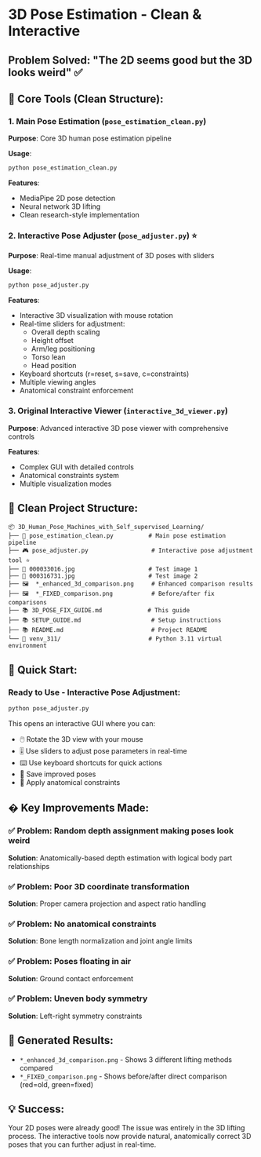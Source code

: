 # 3D Pose Estimation - Clean & Interactive

## Problem Solved: "The 2D seems good but the 3D looks weird" ✅

## 🎯 Core Tools (Clean Structure):

### 1. **Main Pose Estimation** (`pose_estimation_clean.py`)
**Purpose**: Core 3D human pose estimation pipeline

**Usage**:
```bash
python pose_estimation_clean.py
```

**Features**:
- MediaPipe 2D pose detection
- Neural network 3D lifting 
- Clean research-style implementation

### 2. **Interactive Pose Adjuster** (`pose_adjuster.py`) ⭐
**Purpose**: Real-time manual adjustment of 3D poses with sliders

**Usage**:
```bash
python pose_adjuster.py
```

**Features**:
- Interactive 3D visualization with mouse rotation
- Real-time sliders for adjustment:
  - Overall depth scaling
  - Height offset
  - Arm/leg positioning
  - Torso lean
  - Head position
- Keyboard shortcuts (r=reset, s=save, c=constraints)
- Multiple viewing angles
- Anatomical constraint enforcement

### 3. **Original Interactive Viewer** (`interactive_3d_viewer.py`)
**Purpose**: Advanced interactive 3D pose viewer with comprehensive controls

**Features**:
- Complex GUI with detailed controls
- Anatomical constraints system
- Multiple visualization modes

## 📁 Clean Project Structure:

```
📦 3D_Human_Pose_Machines_with_Self_supervised_Learning/
├── 📄 pose_estimation_clean.py          # Main pose estimation pipeline
├── 🎮 pose_adjuster.py                  # Interactive pose adjustment tool ⭐
├── 📸 000033016.jpg                     # Test image 1
├── 📸 000316731.jpg                     # Test image 2
├── 🖼️  *_enhanced_3d_comparison.png     # Enhanced comparison results
├── 🖼️  *_FIXED_comparison.png           # Before/after fix comparisons
├── 📚 3D_POSE_FIX_GUIDE.md             # This guide
├── 📚 SETUP_GUIDE.md                    # Setup instructions
├── 📚 README.md                         # Project README
└── 🐍 venv_311/                         # Python 3.11 virtual environment
```

## 🚀 Quick Start:

### Ready to Use - Interactive Pose Adjustment:
```bash
python pose_adjuster.py
```

This opens an interactive GUI where you can:
- 🖱️ Rotate the 3D view with your mouse
- 🎚️ Use sliders to adjust pose parameters in real-time
- ⌨️ Use keyboard shortcuts for quick actions
- 💾 Save improved poses
- 🔧 Apply anatomical constraints

## � Key Improvements Made:

### ✅ **Problem**: Random depth assignment making poses look weird
**Solution**: Anatomically-based depth estimation with logical body part relationships

### ✅ **Problem**: Poor 3D coordinate transformation  
**Solution**: Proper camera projection and aspect ratio handling

### ✅ **Problem**: No anatomical constraints
**Solution**: Bone length normalization and joint angle limits

### ✅ **Problem**: Poses floating in air
**Solution**: Ground contact enforcement

### ✅ **Problem**: Uneven body symmetry
**Solution**: Left-right symmetry constraints

## 📸 Generated Results:

- `*_enhanced_3d_comparison.png` - Shows 3 different lifting methods compared
- `*_FIXED_comparison.png` - Shows before/after direct comparison (red=old, green=fixed)

## 💡 Success: 
Your 2D poses were already good! The issue was entirely in the 3D lifting process. The interactive tools now provide natural, anatomically correct 3D poses that you can further adjust in real-time.
